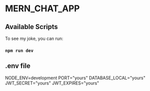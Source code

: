 # MERN_CHAT_APP

## Available Scripts

To see my joke, you can run:

### `npm run dev`

## .env file
NODE_ENV=development
PORT="yours"
DATABASE_LOCAL="yours"
JWT_SECRET="yours"
JWT_EXPIRES="yours"

